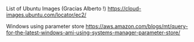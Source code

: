 List of Ubuntu Images (Gracias Alberto !)
https://cloud-images.ubuntu.com/locator/ec2/

Windows using parameter store
https://aws.amazon.com/blogs/mt/query-for-the-latest-windows-ami-using-systems-manager-parameter-store/
